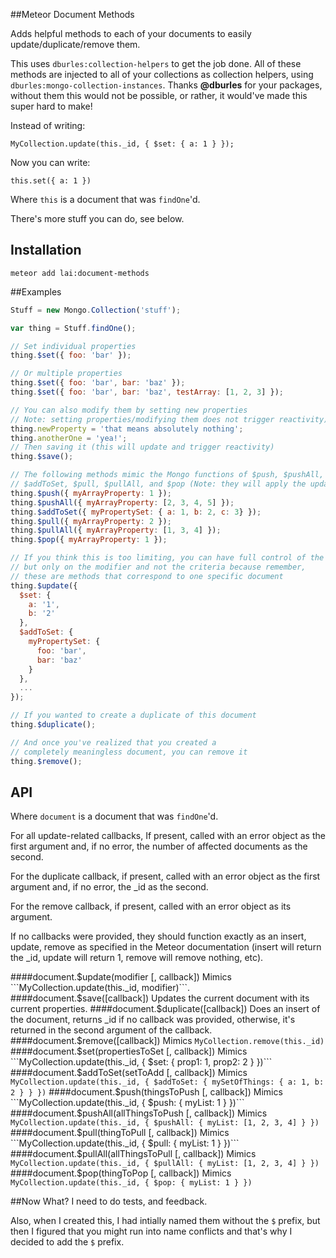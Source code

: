 ##Meteor Document Methods

Adds helpful methods to each of your documents to easily update/duplicate/remove them.

This uses ```dburles:collection-helpers``` to get the job done. All of these methods are injected to all of your collections as collection helpers, using ```dburles:mongo-collection-instances```. Thanks __@dburles__ for your packages, without them this would not be possible, or rather, it would've made this super hard to make!

Instead of writing: 

```MyCollection.update(this._id, { $set: { a: 1 } });```

Now you can write:

```this.set({ a: 1 })```

Where ```this``` is a document that was ```findOne```'d.

There's more stuff you can do, see below.

## Installation

```meteor add lai:document-methods```

##Examples

```javascript
Stuff = new Mongo.Collection('stuff');

var thing = Stuff.findOne();

// Set individual properties
thing.$set({ foo: 'bar' });

// Or multiple properties
thing.$set({ foo: 'bar', bar: 'baz' });
thing.$set({ foo: 'bar', bar: 'baz', testArray: [1, 2, 3] });

// You can also modify them by setting new properties 
// Note: setting properties/modifying them does not trigger reactivity)
thing.newProperty = 'that means absolutely nothing';
thing.anotherOne = 'yea!';
// Then saving it (this will update and trigger reactivity)
thing.$save();

// The following methods mimic the Mongo functions of $push, $pushAll, 
// $addToSet, $pull, $pullAll, and $pop (Note: they will apply the update immediately)
thing.$push({ myArrayProperty: 1 });
thing.$pushAll({ myArrayProperty: [2, 3, 4, 5] });
thing.$addToSet({ myPropertySet: { a: 1, b: 2, c: 3} });
thing.$pull({ myArrayProperty: 2 });
thing.$pullAll({ myArrayProperty: [1, 3, 4] });
thing.$pop({ myArrayProperty: 1 });

// If you think this is too limiting, you can have full control of the modifier, 
// but only on the modifier and not the criteria because remember, 
// these are methods that correspond to one specific document
thing.$update({
  $set: {
    a: '1',
    b: '2'
  },
  $addToSet: {
    myPropertySet: {
      foo: 'bar',
      bar: 'baz'
    }
  },
  ...
});

// If you wanted to create a duplicate of this document
thing.$duplicate();

// And once you've realized that you created a 
// completely meaningless document, you can remove it
thing.$remove();
```

## API

Where ```document``` is a document that was ```findOne```'d.

For all update-related callbacks, If present, called with an error object as the first argument and, if no error, the number of affected documents as the second.

For the duplicate callback, if present, called with an error object as the first argument and, if no error, the _id as the second.

For the remove callback, if present, called with an error object as its argument.

If no callbacks were provided, they should function exactly as an insert, update, remove as specified in the Meteor documentation (insert will return the _id, update will return 1, remove will remove nothing, etc).

####document.$update(modifier [, callback])
Mimics ```MyCollection.update(this._id, modifier)```.
####document.$save([callback])
Updates the current document with its current properties.
####document.$duplicate([callback])
Does an insert of the document, returns _id if no callback was provided, otherwise, it's returned in the second argument of the callback.
####document.$remove([callback])
Mimics ```MyCollection.remove(this._id)```
####document.$set(propertiesToSet [, callback])
Mimics ```MyCollection.update(this._id, { $set: { prop1: 1, prop2: 2 } })```
####document.$addToSet(setToAdd [, callback])
Mimics ```MyCollection.update(this._id, { $addToSet: { mySetOfThings: { a: 1, b: 2 } } })```
####document.$push(thingsToPush [, callback])
Mimics ```MyCollection.update(this._id, { $push: { myList: 1 } })```
####document.$pushAll(allThingsToPush [, callback])
Mimics ```MyCollection.update(this._id, { $pushAll: { myList: [1, 2, 3, 4] } })```
####document.$pull(thingToPull [, callback])
Mimics ```MyCollection.update(this._id, { $pull: { myList: 1 } })```
####document.$pullAll(allThingsToPull [, callback])
Mimics ```MyCollection.update(this._id, { $pullAll: { myList: [1, 2, 3, 4] } })```
####document.$pop(thingToPop [, callback])
Mimics ```MyCollection.update(this._id, { $pop: { myList: 1 } })```

##Now What?
I need to do tests, and feedback.

Also, when I created this, I had intially named them without the ```$``` prefix, but then I figured that you might run into name conflicts and that's why I decided to add the ```$``` prefix.

